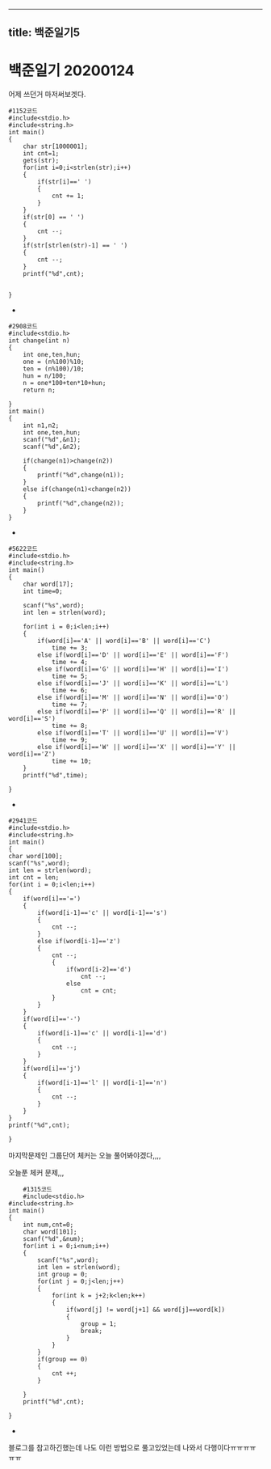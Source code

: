 
---
title: 백준일기5
---
# 백준일기 20200124

어제 쓰던거 마저써보겟다.

    #1152코드
    #include<stdio.h>
    #include<string.h>
    int main()
    {
        char str[1000001];
        int cnt=1;
        gets(str);
        for(int i=0;i<strlen(str);i++)
        {
            if(str[i]==' ')
            {
                cnt += 1;
            }
        }
        if(str[0] == ' ')
        {
            cnt --;
        }
        if(str[strlen(str)-1] == ' ')
        {
            cnt --;
        }
        printf("%d",cnt);


    }
-

    #2908코드
    #include<stdio.h>
    int change(int n)
    {
        int one,ten,hun;
        one = (n%100)%10;
        ten = (n%100)/10;
        hun = n/100;
        n = one*100+ten*10+hun;
        return n;
        
    }
    int main()
    {
        int n1,n2;
        int one,ten,hun;
        scanf("%d",&n1);
        scanf("%d",&n2);

        if(change(n1)>change(n2))
        {
            printf("%d",change(n1));
        }
        else if(change(n1)<change(n2))
        {
            printf("%d",change(n2));
        }
    }
-

    #5622코드
    #include<stdio.h>
    #include<string.h>
    int main()
    {
        char word[17];
        int time=0;
            
        scanf("%s",word);
        int len = strlen(word);
        
        for(int i = 0;i<len;i++)
        {
            if(word[i]=='A' || word[i]=='B' || word[i]=='C')
                time += 3;
            else if(word[i]=='D' || word[i]=='E' || word[i]=='F')
                time += 4;
            else if(word[i]=='G' || word[i]=='H' || word[i]=='I')
                time += 5;
            else if(word[i]=='J' || word[i]=='K' || word[i]=='L')
                time += 6;
            else if(word[i]=='M' || word[i]=='N' || word[i]=='O')
                time += 7;
            else if(word[i]=='P' || word[i]=='Q' || word[i]=='R' || word[i]=='S')
                time += 8;
            else if(word[i]=='T' || word[i]=='U' || word[i]=='V')
                time += 9;
            else if(word[i]=='W' || word[i]=='X' || word[i]=='Y' || word[i]=='Z')
                time += 10;			
        }
        printf("%d",time);
        
    }
-

    #2941코드
    #include<stdio.h>
    #include<string.h>
    int main()
    {
    char word[100];
    scanf("%s",word);
    int len = strlen(word);
    int cnt = len;
    for(int i = 0;i<len;i++)
    {
        if(word[i]=='=')
        {
            if(word[i-1]=='c' || word[i-1]=='s')
            {
                cnt --;
            }
            else if(word[i-1]=='z')
            {
                cnt --;
                {
                    if(word[i-2]=='d')
                        cnt --;
                    else
                        cnt = cnt;
                }
            }
        }
        if(word[i]=='-')
        {
            if(word[i-1]=='c' || word[i-1]=='d')
            {
                cnt --;
            }
        }
        if(word[i]=='j')
        {
            if(word[i-1]=='l' || word[i-1]=='n')
            {
                cnt --;
            }
        }
    }
    printf("%d",cnt);
    
    }

마지막문제인 그룹단어 체커는 오늘 풀어봐야겠다,,,,

오늘푼 체커 문제,,,
    
        #1315코드
        #include<stdio.h>
    #include<string.h>
    int main()
    {
        int num,cnt=0;
        char word[101];
        scanf("%d",&num);
        for(int i = 0;i<num;i++)
        {
            scanf("%s",word);
            int len = strlen(word);
            int group = 0;
            for(int j = 0;j<len;j++)
            {
                for(int k = j+2;k<len;k++)
                {
                    if(word[j] != word[j+1] && word[j]==word[k])
                    {
                        group = 1;
                        break;
                    }
                }
            }
            if(group == 0)
            {
                cnt ++;
            }
        
        }
        printf("%d",cnt);
        
    }
-
블로그를 참고하긴했는데 나도 이런 방법으로 풀고있었는데 나와서 다행이다ㅠㅠㅠㅠㅠㅠ
